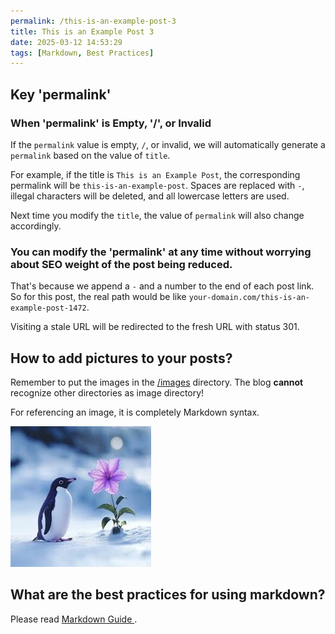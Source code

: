 ```yaml
---
permalink: /this-is-an-example-post-3
title: This is an Example Post 3
date: 2025-03-12 14:53:29
tags: [Markdown, Best Practices]
---
```


## Key 'permalink'

### When 'permalink' is Empty, '/', or Invalid
If the `permalink` value is empty, `/`, or invalid, we will automatically generate a `permalink` based on the value of `title`.

For example, if the title is `This is an Example Post`, the corresponding permalink will be `this-is-an-example-post`.
Spaces are replaced with `-`, illegal characters will be deleted, and all lowercase letters are used.

Next time you modify the `title`, the value of `permalink` will also change accordingly.

### You can modify the 'permalink' at any time without worrying about SEO weight of the post being reduced.

That's because we append a `-` and a number to the end of each post link.
So for this post, the real path would be like `your-domain.com/this-is-an-example-post-1472`.

Visiting a stale URL will be redirected to the fresh URL with status 301.

## How to add pictures to your posts?

Remember to put the images in the [/images](/images) directory. The blog **cannot** recognize other directories as image directory!

For referencing an image, it is completely Markdown syntax.

![](/images/example_1.jpg 'A Little Penguin')

## What are the best practices for using markdown?

Please read [Markdown Guide ](https://markdownguide.offshoot.io/basic-syntax/).
